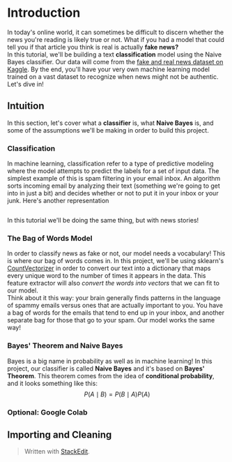 # Introduction
In today's online world, it can sometimes be difficult to discern whether the news you're reading is likely true or not. What if you had a model that could tell you if that article you think is real is actually **fake news?** <br/>In this tutorial, we'll be building a text **classification** model using the Naive Bayes classifier. Our data will come from the [fake and real news dataset on Kaggle](https://www.kaggle.com/clmentbisaillon/fake-and-real-news-dataset). By the end, you'll have your very own machine learning model trained on a vast dataset to recognize when news might not be authentic. Let's dive in!
## Intuition
In this section, let's cover what a **classifier** is, what **Naive Bayes** is, and some of the assumptions we'll be making in order to build this project. <br/>
### Classification
In machine learning, classification refer to a type of predictive modeling where the model attempts to predict the labels for a set of input data. The simplest example of this is spam filtering in your email inbox. An algorithm sorts incoming email by analyzing their text (something we're going to get into in just a bit) and decides whether or not to put it in your inbox or your junk. Here's another representation

<image for classification>

In this tutorial we'll be doing the same thing, but with news stories!
### The Bag of Words Model 
In order to classify news as fake or not, our model needs a vocabulary! This is where our bag of words comes in. In this project, we'll be using sklearn's [CountVectorizer](https://scikit-learn.org/stable/modules/generated/sklearn.feature_extraction.text.CountVectorizer.html) in order to convert our text into a dictionary that maps every unique word to the number of times it appears in the data. This feature extractor will also *convert the words into vectors* that we can fit to our model. <br/>
Think about it this way: your brain generally finds patterns in the language of spammy emails versus ones that are actually important to you. You have a bag of words for the emails that tend to end up in your inbox, and another separate bag for those that go to your spam. Our model works the same way!
### Bayes' Theorem and Naive Bayes
Bayes is a big name in probability as well as in machine learning! In this project, our classifier is called **Naive Bayes** and it's based on **Bayes' Theorem**. This theorem comes from the idea of **conditional probability**, and it looks something like this:
$$
P (A\mid B) = P(B\mid A)P(A) 
$$



### Optional: Google Colab

## Importing and Cleaning





> Written with [StackEdit](https://stackedit.io/).
<!--stackedit_data:
eyJoaXN0b3J5IjpbLTEzMzAyNDE0NTQsMTU4OTg1NTU0NiwtMz
A5MDgyMTAxLC0xMzA2ODM4MDk2LC0zNTE2NjQ1MTEsNzMwOTk4
MTE2XX0=
-->